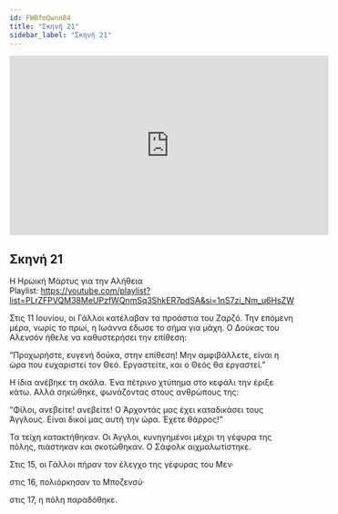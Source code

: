 ```yaml
---
id: FWBfmQwnn84
title: "Σκηνή 21"
sidebar_label: "Σκηνή 21"
---
```


<div class="video-float-container">
  <iframe
    width="560"
    height="315"
    src="https://www.youtube.com/embed/FWBfmQwnn84"
    title="YouTube video player"
    frameborder="0"
    allow="accelerometer; autoplay; clipboard-write; encrypted-media; gyroscope; picture-in-picture; web-share"
    referrerpolicy="strict-origin-when-cross-origin"
    allowfullscreen
  ></iframe>
</div>

## Σκηνή 21

Η Ηρωική Μάρτυς για την Αλήθεια  
Playlist: https://youtube.com/playlist?list=PLrZFPVQM38MeUPzfWQnmSq3ShkER7pdSA&si=1nS7zi_Nm_u6HsZW 

Στις 11 Ιουνίου, οι Γάλλοι κατέλαβαν τα προάστια του Ζαρζό. Την επόμενη μέρα, νωρίς το πρωί, η Ιωάννα έδωσε το σήμα για μάχη. Ο Δούκας του Αλενσόν ήθελε να καθυστερήσει την επίθεση:

“Προχωρήστε, ευγενή δούκα, στην επίθεση! Μην αμφιβάλλετε, είναι η ώρα που ευχαριστεί τον Θεό. Εργαστείτε, και ο Θεός θα εργαστεί.”

Η ίδια ανέβηκε τη σκάλα. Ένα πέτρινο χτύπημα στο κεφάλι την έριξε κάτω. Αλλά σηκώθηκε, φωνάζοντας στους ανθρώπους της:

“Φίλοι, ανεβείτε! ανεβείτε! Ο Άρχοντάς μας έχει καταδικάσει τους Άγγλους. Είναι δικοί μας αυτή την ώρα. Έχετε θάρρος!”

Τα τείχη κατακτήθηκαν. Οι Άγγλοι, κυνηγημένοι μέχρι τη γέφυρα της πόλης, πιάστηκαν και σκοτώθηκαν. Ο Σάφολκ αιχμαλωτίστηκε.

Στις 15, οι Γάλλοι πήραν τον έλεγχο της γέφυρας του Μεν·

στις 16, πολιόρκησαν το Μποζενσύ·

στις 17, η πόλη παραδόθηκε.
